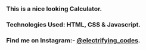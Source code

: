 ### This is a nice looking Calculator.

### Technologies Used: HTML, CSS & Javascript.

### Find me on Instagram:- [@electrifying_codes][Instagram].

[Instagram]: https://www.instagram.com/electrifying_codes